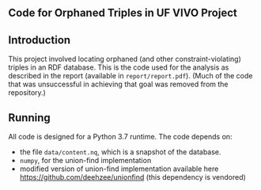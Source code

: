 ## Code for Orphaned Triples in UF VIVO Project

## Introduction
This project involved locating orphaned (and other constraint-violating) triples in an RDF database. This is the code used for the analysis as described in the report (available in `report/report.pdf`). (Much of the code that was unsuccessful in achieving that goal was removed from the repository.)

## Running
All code is designed for a Python 3.7 runtime. The code depends on:
- the file `data/content.nq`, which is a snapshot of the database.
-  `numpy`, for the union-find implementation
- modified version of union-find implementation available here https://github.com/deehzee/unionfind (this dependency is vendored)